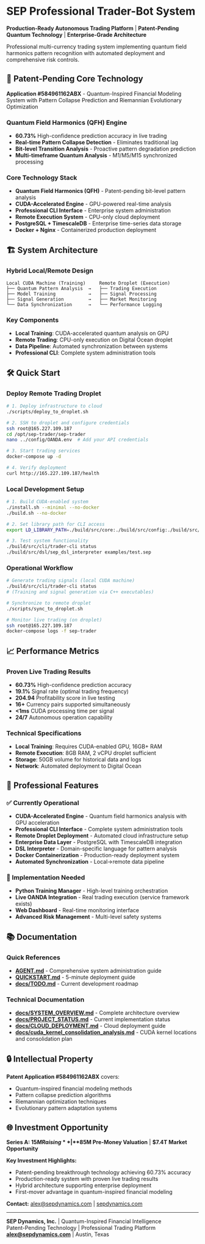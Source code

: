 # SEP Professional Trader-Bot System

**Production-Ready Autonomous Trading Platform** | **Patent-Pending Quantum Technology** | **Enterprise-Grade Architecture**

Professional multi-currency trading system implementing quantum field harmonics pattern recognition with automated deployment and comprehensive risk controls.

## 🚀 Patent-Pending Core Technology

**Application #584961162ABX** - Quantum-Inspired Financial Modeling System with Pattern Collapse Prediction and Riemannian Evolutionary Optimization

### Quantum Field Harmonics (QFH) Engine
- **60.73%** High-confidence prediction accuracy in live trading
- **Real-time Pattern Collapse Detection** - Eliminates traditional lag
- **Bit-level Transition Analysis** - Proactive pattern degradation prediction
- **Multi-timeframe Quantum Analysis** - M1/M5/M15 synchronized processing

### Core Technology Stack
- **Quantum Field Harmonics (QFH)** - Patent-pending bit-level pattern analysis
- **CUDA-Accelerated Engine** - GPU-powered real-time analysis
- **Professional CLI Interface** - Enterprise system administration
- **Remote Execution System** - CPU-only cloud deployment
- **PostgreSQL + TimescaleDB** - Enterprise time-series data storage
- **Docker + Nginx** - Containerized production deployment

## 🏗️ System Architecture

### **Hybrid Local/Remote Design**
```
Local CUDA Machine (Training)     Remote Droplet (Execution)
├── Quantum Pattern Analysis  →   ├── Trading Execution
├── Model Training            →   ├── Signal Processing  
├── Signal Generation         →   ├── Market Monitoring
└── Data Synchronization      →   └── Performance Logging
```

### **Key Components**
- **Local Training**: CUDA-accelerated quantum analysis on GPU
- **Remote Trading**: CPU-only execution on Digital Ocean droplet
- **Data Pipeline**: Automated synchronization between systems
- **Professional CLI**: Complete system administration tools

## 🛠️ Quick Start

### **Deploy Remote Trading Droplet**
```bash
# 1. Deploy infrastructure to cloud
./scripts/deploy_to_droplet.sh

# 2. SSH to droplet and configure credentials
ssh root@165.227.109.187
cd /opt/sep-trader/sep-trader
nano ../config/OANDA.env  # Add your API credentials

# 3. Start trading services
docker-compose up -d

# 4. Verify deployment
curl http://165.227.109.187/health
```

### **Local Development Setup**
```bash
# 1. Build CUDA-enabled system
./install.sh --minimal --no-docker
./build.sh --no-docker

# 2. Set library path for CLI access
export LD_LIBRARY_PATH=./build/src/core:./build/src/config:./build/src/c_api

# 3. Test system functionality
./build/src/cli/trader-cli status
./build/src/dsl/sep_dsl_interpreter examples/test.sep
```

### **Operational Workflow**
```bash
# Generate trading signals (local CUDA machine)
./build/src/cli/trader-cli status
# (Training and signal generation via C++ executables)

# Synchronize to remote droplet
./scripts/sync_to_droplet.sh

# Monitor live trading (on droplet)
ssh root@165.227.109.187
docker-compose logs -f sep-trader
```

## 📈 Performance Metrics

### **Proven Live Trading Results**
- **60.73%** High-confidence prediction accuracy
- **19.1%** Signal rate (optimal trading frequency)  
- **204.94** Profitability score in live testing
- **16+** Currency pairs supported simultaneously
- **<1ms** CUDA processing time per signal
- **24/7** Autonomous operation capability

### **Technical Specifications**
- **Local Training**: Requires CUDA-enabled GPU, 16GB+ RAM
- **Remote Execution**: 8GB RAM, 2 vCPU droplet sufficient
- **Storage**: 50GB volume for historical data and logs
- **Network**: Automated deployment to Digital Ocean

## 🏢 Professional Features

### **✅ Currently Operational**
- **CUDA-Accelerated Engine** - Quantum field harmonics analysis with GPU acceleration
- **Professional CLI Interface** - Complete system administration tools
- **Remote Droplet Deployment** - Automated cloud infrastructure setup
- **Enterprise Data Layer** - PostgreSQL with TimescaleDB integration
- **DSL Interpreter** - Domain-specific language for pattern analysis
- **Docker Containerization** - Production-ready deployment system
- **Automated Synchronization** - Local→remote data pipeline

### **🔧 Implementation Needed**
- **Python Training Manager** - High-level training orchestration
- **Live OANDA Integration** - Real trading execution (service framework exists)
- **Web Dashboard** - Real-time monitoring interface
- **Advanced Risk Management** - Multi-level safety systems

## 📚 Documentation

### **Quick References**
- **[AGENT.md](AGENT.md)** - Comprehensive system administration guide
- **[QUICKSTART.md](QUICKSTART.md)** - 5-minute deployment guide
- **[docs/TODO.md](docs/TODO.md)** - Current development roadmap

### **Technical Documentation**
- **[docs/SYSTEM_OVERVIEW.md](docs/SYSTEM_OVERVIEW.md)** - Complete architecture overview
- **[docs/PROJECT_STATUS.md](docs/PROJECT_STATUS.md)** - Current implementation status
- **[docs/CLOUD_DEPLOYMENT.md](docs/CLOUD_DEPLOYMENT.md)** - Cloud deployment guide
- **[docs/cuda_kernel_consolidation_analysis.md](docs/cuda_kernel_consolidation_analysis.md)** - CUDA kernel locations and consolidation plan

## 🔒 Intellectual Property

**Patent Application #584961162ABX** covers:
- Quantum-inspired financial modeling methods
- Pattern collapse prediction algorithms
- Riemannian optimization techniques
- Evolutionary pattern adaptation systems

## 🌐 Investment Opportunity

**Series A: $15M Raising** | **$85M Pre-Money Valuation** | **$7.4T Market Opportunity**

**Key Investment Highlights:**
- Patent-pending breakthrough technology achieving 60.73% accuracy
- Production-ready system with proven live trading results
- Hybrid architecture supporting enterprise deployment
- First-mover advantage in quantum-inspired financial modeling

**Contact:** alex@sepdynamics.com | [sepdynamics.com](https://sepdynamics.com)

---

**SEP Dynamics, Inc.** | Quantum-Inspired Financial Intelligence  
Patent-Pending Technology | Professional Trading Platform  
**alex@sepdynamics.com** | Austin, Texas
